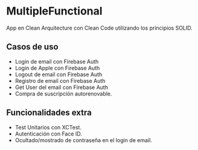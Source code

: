 # MultipleFunctional

App en Clean Arquitecture con Clean Code utilizando los principios SOLID.

## Casos de uso
- Login de email con Firebase Auth
- Login de Apple con Firebase Auth
- Logout de email con Firebase Auth
- Registro de email con Firebase Auth
- Get User del email con Firebase Auth
- Compra de suscripción autorenovable.

## Funcionalidades extra
- Test Unitarios con XCTest.
- Autenticación con Face ID.
- Ocultado/mostrado de contraseña en el login de email.
